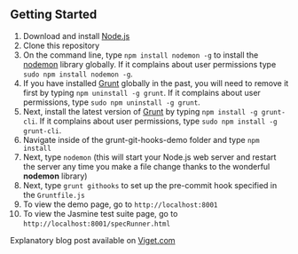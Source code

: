 ## Getting Started
   1. Download and install [Node.js](http://nodejs.org/#download)
   2. Clone this repository
   3. On the command line, type `npm install nodemon -g` to install the [nodemon](https://github.com/remy/nodemon) library globally.  If it complains about user permissions type `sudo npm install nodemon -g`.
   4.  If you have installed [Grunt](http://gruntjs.com/) globally in the past, you will need to remove it first by typing `npm uninstall -g grunt`.  If it complains about user permissions, type `sudo npm uninstall -g grunt`.
   5.  Next, install the latest version of [Grunt](http://gruntjs.com/) by typing `npm install -g grunt-cli`.  If it complains about user permissions, type `sudo npm install -g grunt-cli`.
   6. Navigate inside of the grunt-git-hooks-demo folder and type `npm install`
   7. Next, type `nodemon` (this will start your Node.js web server and restart the server any time you make a file change thanks to the wonderful **nodemon** library)
   8. Next, type `grunt githooks` to set up the pre-commit hook specified in the `Gruntfile.js`
   9. To view the demo page, go to `http://localhost:8001`
   10. To view the Jasmine test suite page, go to `http://localhost:8001/specRunner.html`

Explanatory blog post available on [Viget.com](http://viget.com/extend)